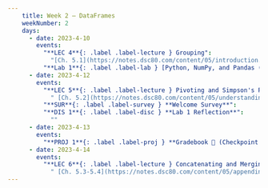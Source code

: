 ```yaml
---
    title: Week 2 – DataFrames
    weekNumber: 2
    days:
      - date: 2023-4-10
        events:
          "**LEC 4**{: .label .label-lecture } Grouping":
            "[Ch. 5.1](https://notes.dsc80.com/content/05/introduction.html)"
          "**Lab 1**{: .label .label-lab } [Python, NumPy, and Pandas (due 4/10)](https://github.com/dsc-courses/dsc80-2023-sp/blob/main/labs/01-intro/lab.ipynb)":
      - date: 2023-4-12
        events:
          "**LEC 5**{: .label .label-lecture } Pivoting and Simpson's Paradox":
            " [Ch. 5.2](https://notes.dsc80.com/content/05/understanding-aggregations.html)"    
          "**SUR**{: .label .label-survey } **Welcome Survey**":
          "**DIS 1**{: .label .label-disc } **Lab 1 Reflection**":
            ""
      - date: 2023-4-13
        events:
          "**PROJ 1**{: .label .label-proj } **Gradebook 💯 (Checkpoint due 4/13)**":
      - date: 2023-4-14
        events:
          "**LEC 6**{: .label .label-lecture } Concatenating and Merging":
            " [Ch. 5.3-5.4](https://notes.dsc80.com/content/05/appending-data.html)"
---
```

